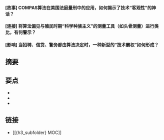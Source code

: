 #### [故事] COMPAS算法在美国法庭量刑中的应用，如何揭示了技术“客观性”的神话？


#### [连接] 将算法偏见与殖民时期“科学种族主义”的测量工具（如头骨测量）进行类比，有何警示？


#### [影响] 当招聘、信贷、警务都由算法决定时，一种新型的“技术霸权”如何形成？


## 摘要


## 要点

- 
- 
- 

## 链接

- [[{h3_subfolder} MOC]]

